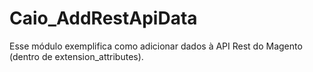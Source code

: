 # Caio_AddRestApiData
Esse módulo exemplifica como adicionar dados à API Rest do Magento (dentro de extension_attributes).

